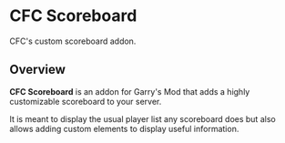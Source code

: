 # CFC Scoreboard

CFC's custom scoreboard addon.

## Overview

**CFC Scoreboard** is an addon for Garry's Mod that adds a highly customizable scoreboard to your server.

It is meant to display the usual player list any scoreboard does but also allows adding custom elements to display useful information.

